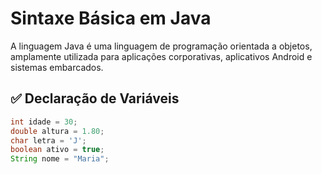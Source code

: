 # Sintaxe Básica em Java

A linguagem Java é uma linguagem de programação orientada a objetos, amplamente utilizada para aplicações corporativas, aplicativos Android e sistemas embarcados.

## ✅ Declaração de Variáveis

```java
int idade = 30;
double altura = 1.80;
char letra = 'J';
boolean ativo = true;
String nome = "Maria";
```